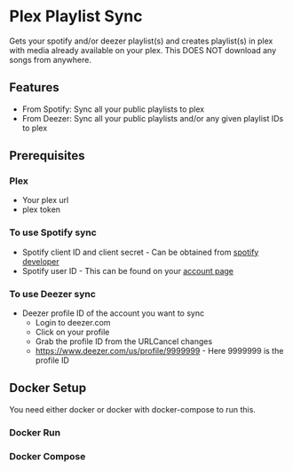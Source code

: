 # Plex Playlist Sync

Gets your spotify and/or deezer playlist(s) and creates playlist(s) in plex with media already available on your plex. This DOES NOT download any songs from anywhere.

## Features
* From Spotify: Sync all your public playlists to plex
* From Deezer: Sync all your public playlists and/or any given playlist IDs to plex

## Prerequisites
### Plex
* Your plex url
* plex token

### To use Spotify sync
* Spotify client ID and client secret - Can be obtained from [spotify developer](https://developer.spotify.com/dashboard/login)
* Spotify user ID - This can be found on your [account page](https://www.spotify.com/us/account/overview/)

### To use Deezer sync
* Deezer profile ID of the account you want to sync
  * Login to deezer.com
  * Click on your profile
  * Grab the profile ID from the URLCancel changes
  *  https://www.deezer.com/us/profile/9999999 - Here 9999999 is the profile ID

## Docker Setup
You need either docker or docker with docker-compose to run this.

### Docker Run


### Docker Compose
